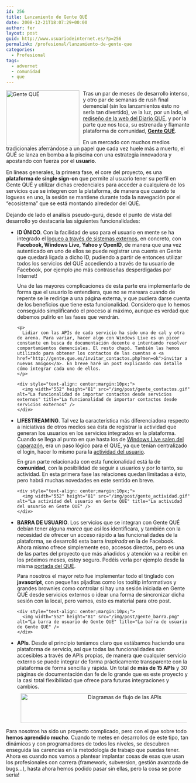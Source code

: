 ```yaml
---
id: 256
title: Lanzamiento de Gente QUÉ
date: 2008-12-21T18:07:29+00:00
author: fer
layout: post
guid: http://www.usuariodeinternet.es/?p=256
permalink: /profesional/lanzamiento-de-gente-que
categories:
  - Profesional
tags:
  - advernet
  - comunidad
  - que
---
```

 <img src="http://www.usuariodeinternet.es/img/post/genteque.gif" alt="Gente QUÉ" title="Gente QUÉ" width="200" height="150" style="float: left; margin-right: 10px;" />Tras un par de meses de desarrollo intenso, y otro par de semanas de rush final demencial (sin los lanzamientos ésto no sería tan divertido), ve la luz, por un lado, el <a title="Web del Diario QUÉ" href="http://www.que.es/" target="_blank">rediseño de la web del Diario QUÉ</a>, y por la parte que nos toca, su estrenada y flamante plataforma de comunidad, <a alt="La comunidad del QUÉ" title="La comunidad del QUÉ" href="http://gente.que.es" target="_blank"><strong>Gente QUÉ</strong></a>.

En un mercado con muchos medios tradicionales aferrándose a un papel que cada vez huele más a muerto, el QUÉ se lanza en bomba a la piscina con una estrategia innovadora y apostando con fuerza por el **usuario**.

En líneas generales, la primera fase, el core del proyecto, es una **plataforma de single sign-on** que permite al usuario tener su perfil en Gente QUÉ y utilizar dichas credenciales para acceder a cualquiera de los servicios que se integren con la plataforma, de manera que cuando te logueas en uno, la sesión se mantiene durante toda la navegación por el &#8220;ecosistema&#8221; que se está montando alrededor del QUÉ.

Dejando de lado el análisis pseudo-gurú, desde el punto de vista del desarrollo yo destacaría las siguientes funcionalidades:

<ul style="padding-left: 30px;">
  <li>
    <strong>ID ÚNICO</strong>. Con la facilidad de uso para el usuario en mente se ha integrado el <a href="http://gente.que.es/login.php">logueo a través de sistemas externos</a>, en concreto, con <strong>Facebook, Windows Live, Yahoo y OpenID</strong>, de manera que una vez autenticado en uno de ellos se puede registrar una cuenta en Gente que quedará ligada a dicho ID, pudiendo a partir de entonces utilizar todos los servicios del QUÉ accediendo a través de tu usuario de Facebook, por ejemplo ¡no más contraseñas desperdigadas por Internet! <p style="margin-top:10px;">
      Una de las mayores complicaciones de esta parte era implementarlo de forma que el usuario lo entendiera, que no se mareara cuando de repente se le redirige a una página externa, y que pudiera darse cuenta de los beneficios que tiene esta funcionalidad. Considero que lo hemos conseguido simplificando el proceso al máximo, aunque es verdad que debemos pulirlo en las fases que vendrán.
    </p>
    
    <p>
      Lidiar con las APIs de cada servicio ha sido una de cal y otra de arena. Para variar, hacer algo con Windows Live es un picor constante en busca de documentación decente e intentando resolver comportamientos demenciales. El resto chapó. También las hemos utilizado para obtener los contactos de las cuentas e <a href="http://gente.que.es/invitar_contactos.php?men=ok">invitar a nuevos amigos</a>. En breve haré un post explicando con detalle cómo integrar cada uno de ellos.
    </p>
    
    <div style="text-align: center;margin:10px;">
      <img width="552" height="81" src="/img/post/gente_contactos.gif" alt="La funcionalidad de importar contactos desde servicios externos" title="La funcionalidad de importar contactos desde servicios externos" />
    </div>
  </li>
  
  <li>
    <strong>LIFESTREAMING</strong>. Tal vez la característica más diferenciadora respecto a iniciativas de otros medios sea ésta de registrar la actividad que generan los usuarios en los servicios integrados en la plataforma. Cuando se llega al punto en que hasta los de <a href="http://robdolin.spaces.live.com/blog/cns!3C8CA60F8F925FEC!3140.entry">Windows Live salen del caparazón</a>, era un paso lógico para el QUÉ, ya que tenían centralizado el login, hacer lo mismo para la <a href="http://gente.que.es/pulso.php">actividad del usuario</a>. <p style="margin-top:10px;">
      En gran parte relacionada con esta funcionalidad está la de <strong>comunidad</strong>, con la posibilidad de seguir a usuarios y por lo tanto, su actividad. En esta primera fase las relaciones quedan limitadas a ésto, pero habrá muchas novedades en este sentido en breve.
    </p>
    
    <div style="text-align: center;margin:10px;">
      <img width="552" height="81" src="/img/post/gente_actividad.gif" alt="La actividad del usuario en Gente QUÉ" title="La actividad del usuario en Gente QUÉ" />
    </div>
  </li>
  
  <li>
    <strong>BARRA DE USUARIO</strong>. Los servicios que se integran con Gente QUÉ debían tener alguna <em>marca</em> que así los identificara, y también con la necesidad de ofrecer un acceso rápido a las funcionalidades de la plataforma, se desarrolló esta barra <em>inspirada</em> en la de Facebook. Ahora mismo ofrece simplemente eso, accesos directos, pero es una de las partes del proyecto que más añadidos y atención va a recibir en los próximos meses, estoy seguro. Podéis verla por ejemplo desde la misma <a href="http://www.que.es">portada del QUÉ</a>. <p style="margin-top:10px;">
      Para nosotros el mayor reto fue implementar todo el tinglado con <strong>javascript</strong>, con pequeñas pijaditas como los tooltip informativos y grandes brownies como controlar si hay una sesión iniciada en Gente QUÉ desde servicios externos o idear una forma de sincronizar dicha sesión con la local, pero vamos, esto es material para otro post.
    </p>
    
    <div style="text-align: center;margin:10px;">
      <img width="552" height="81" src="/img/post/gente_barra.png" alt="La barra de usuario de Gente QUÉ" title="La barra de usuario de Gente QUÉ" />
    </div>
  </li>
  
  <li>
    <strong>APIs</strong>. Desde el principio teníamos claro que estábamos haciendo una plataforma de servicio, así que todas las funcionalidades son accesibles a través de APIs propias, de manera que cualquier servicio externo se puede integrar de forma prácticamente transparente con la plataforma de forma sencilla y rápida. Un total de <strong>más de 15 APIs</strong> y 30 páginas de documentación dan fe de lo grande que es este proyecto y la casi total flexibilidad que ofrece para futuras integraciones y cambios. <div style="text-align: center;margin:10px;">
      <img height="81" width="552" alt="Diagramas de flujo de las APIs" src="/img/post/gente_apimini.gif" title="Diagramas de flujo de las APIs" />
    </div>
  </li>
</ul>

Para nosotros ha sido un proyecto complicado, pero con el que sobre todo **hemos aprendido mucho**. Cuando te metes en desarrollos de este tipo, tan dinámicos y con programadores de todos los niveles, se descubren enseguida las carencias en la metodología de trabajo que puedas tener. Ahora es cuando nos vamos a plantear implantar cosas de esas que usan los profesionales con carrera (framework, subversion, gestión avanzada de bugs&#8230;), hasta ahora hemos podido pasar sin ellas, pero la cosa se pone seria!
